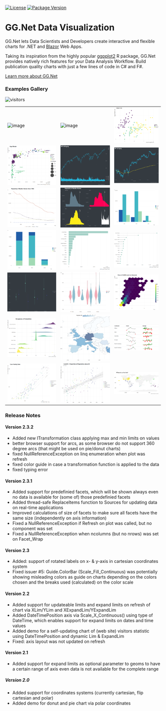 [![License](https://img.shields.io/github/license/BlazorExtensions/Storage.svg?longCache=true&style=flat-square)](https://github.com/pablofrommars/GGNet/blob/master/LICENSE.TXT)
[![Package Version](https://img.shields.io/badge/nuget-v2.3.2-blue.svg?longCache=true&style=flat-square)](https://www.nuget.org/packages/Twins.Blazor.GGNet/2.3.2)
# GG.Net Data Visualization

GG.Net lets Data Scientists and Developers create interactive and flexible charts for .NET and [Blazor](https://dotnet.microsoft.com/apps/aspnet/web-apps/blazor) Web Apps.

Taking its inspiration from the highly popular [ggpplot2](https://ggplot2.tidyverse.org) R package, GG.Net provides natively rich features for your Data Analysis Workflow. Build publication quality charts with just a few lines of code in C# and F#.

[Learn more about GG.Net](https://pablofrommars.github.io/)

### Examples Gallery

![visitors](https://user-images.githubusercontent.com/52295393/103322181-774e1b00-4a3d-11eb-901b-62279e113ecb.gif) 

| | | |
|-|-|-|
![image](https://user-images.githubusercontent.com/52295393/103013648-ca0b6c80-453d-11eb-9370-50da64656f97.png) | ![image](https://user-images.githubusercontent.com/52295393/103013693-d8f21f00-453d-11eb-9124-44d3d98b65db.png) | ![](https://github.com/pablofrommars/GGNet.Site/blob/master/wwwroot/img/scatterplot.png)
![](https://github.com/pablofrommars/GGNet.Site/blob/master/wwwroot/img/bubbleplot.png) | ![](https://github.com/pablofrommars/GGNet.Site/blob/master/wwwroot/img/barchart.png) | ![](https://github.com/pablofrommars/GGNet.Site/blob/master/wwwroot/img/candlestick.png)
![](https://github.com/pablofrommars/GGNet.Site/blob/master/wwwroot/img/linechart.png) | ![](https://github.com/pablofrommars/GGNet.Site/blob/master/wwwroot/img/areachart.png) | ![](https://github.com/pablofrommars/GGNet.Site/blob/master/wwwroot/img/barplot.png) 
![](https://github.com/pablofrommars/GGNet.Site/blob/master/wwwroot/img/stacked.png) | ![](https://github.com/pablofrommars/GGNet.Site/blob/master/wwwroot/img/hbarplot.png) | ![](https://github.com/pablofrommars/GGNet.Site/blob/master/wwwroot/img/lolipop.png) 
![](https://github.com/pablofrommars/GGNet.Site/blob/master/wwwroot/img/errorbar.png) | ![](https://github.com/pablofrommars/GGNet.Site/blob/master/wwwroot/img/violin.png) | ![](https://github.com/pablofrommars/GGNet.Site/blob/master/wwwroot/img/hex.png) 
![](https://github.com/pablofrommars/GGNet.Site/blob/master/wwwroot/img/ridgeline.png) | ![](https://github.com/pablofrommars/GGNet.Site/blob/master/wwwroot/img/choropleth.png) | ![](https://github.com/pablofrommars/GGNet.Site/blob/master/wwwroot/img/sparkline.png) 
![](https://github.com/pablofrommars/GGNet.Site/blob/master/wwwroot/img/CFR.png) | ![](https://github.com/pablofrommars/GGNet.Site/blob/master/wwwroot/img/abline.png) | ![](https://github.com/pablofrommars/GGNet.Site/blob/master/wwwroot/img/bubblemap.png)

### Release Notes

#### Version 2.3.2
* Added new ITransformation class applying max and min limits on values
* better browser support for arcs, as some browser do not support 360 degree arcs (that might be used on pie/donut charts)
* fixed NullReferenceException on linq enumeration when plot was refresh
* fixed color guide in case a transformation function is applied to the data
* fixed typing error

#### Version 2.3.1
* Added support for predefinied facets, which will be shown always even no data is available for (some of) those predefinied facets
* Added thread-safe ReplaceItems function to Sources for updating data on real-time applications
* Improved calculations of size of facets to make sure all facets have the same size (independently on axis information)
* Fixed a NullReferenceException if Refresh on plot was called, but no component was set
* Fixed a NullReferenceException when ncolumns (but no nrows) was set on Facet_Wrap

#### Version 2.3
* Added: support of rotated labels on x- & y-axis in cartesian coordinates system
* Fixed issuer #5: Guide.ColorBar (Scale_Fill_Continuous) was potentially showing misleading colors as guide on charts depending on the colors chosen and the breaks used (calculated) on the color scale

#### Version 2.2
* Added support for updateable limits and expand limits on refresh of chart via XLim/YLim and XExpandLim/YExpandLim
* Added DateTimePosition axis via Scale_X_Continuous() using type of DateTime, which enables support for expand limits on dates and time values
* Added demo for a self-updating chart of (web site) visitors statistic using DateTimePosition and dynamic Lim & ExpandLim
* Fixed: axis layout was not updated on refresh

#### Version 2.1
* Added support for expand limits as optional parameter to geoms to have a certain range of axis even data is not available for the complete range

##### Version 2.0
* Added support for coordinates systems (currently cartesian, flip cartesian and polar)
* Added demo for donut and pie chart via polar coordinates
